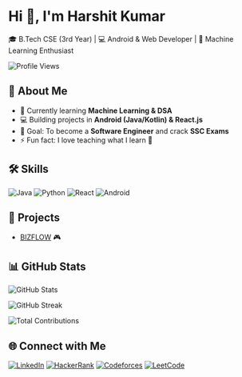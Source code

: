 # Hi 👋, I'm Harshit Kumar
🎓 B.Tech CSE (3rd Year) | 💻 Android & Web Developer | 🚀 Machine Learning Enthusiast  

![Profile Views](https://komarev.com/ghpvc/?username=yourusername&color=blue)

## 🚀 About Me
- 🌱 Currently learning **Machine Learning & DSA**
- 💻 Building projects in **Android (Java/Kotlin) & React.js**
- 🎯 Goal: To become a **Software Engineer** and crack **SSC Exams**
- ⚡ Fun fact: I love teaching what I learn 🤝

## 🛠️ Skills
![Java](https://img.shields.io/badge/Java-orange?style=for-the-badge&logo=java)
![Python](https://img.shields.io/badge/Python-blue?style=for-the-badge&logo=python)
![React](https://img.shields.io/badge/React-black?style=for-the-badge&logo=react)
![Android](https://img.shields.io/badge/Android-green?style=for-the-badge&logo=android)

## 🌟 Projects
- [BIZFLOW]([https://github.com/yourusername/codemate](https://github.com/harshitkumargupta/Bizflow-Project)) 🎮    


## 📊 GitHub Stats
![GitHub Stats](https://github-readme-stats.vercel.app/api?username=yourusername&show_icons=true&theme=radical)  

![GitHub Streak](https://streak-stats.demolab.com/?user=yourusername&theme=radical&hide_border=false)  

![Total Contributions](https://github-readme-activity-graph.vercel.app/graph?username=yourusername&theme=radical)



## 🌐 Connect with Me
[![LinkedIn]([https://img.shields.io/badge/LinkedIn-blue?style=for-the-badge&logo=linkedin)](https://www.linkedin.com/in/yourlinkedin/](https://www.linkedin.com/in/harshit-kumar-gupta-067899299/))
[![HackerRank](https://img.shields.io/badge/HackerRank-2EC866?style=for-the-badge&logo=HackerRank&logoColor=white)]([https://www.hackerrank.com/yourid](https://www.hackerrank.com/profile/harshitkumargup2))
[![Codeforces](https://img.shields.io/badge/Codeforces-orange?style=for-the-badge&logo=codeforces)]([https://codeforces.com/profile/yourid](https://codeforces.com/profile/harshitkumar20))
[![LeetCode](https://img.shields.io/badge/LeetCode-black?style=for-the-badge&logo=leetcode)]([https://leetcode.com/yourid](https://leetcode.com/u/harshit_gupta04/))
